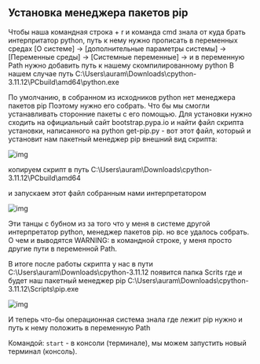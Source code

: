 ## Установка менеджера пакетов pip

Чтобы наша командная строка <win> + r и команда cmd
знала от куда брать интерпритатор python, путь к нему нужно прописать в переменных средах
[О системе] -> [дополнительные параметры системы] -> [Переменные среды] -> [Системные переменные]
-> и в переменную Path нужно добавить путь к нашему скомпилированному python
В нашем случае путь C:\Users\auram\Downloads\cpython-3.11.12\PCbuild\amd64\python.exe

По умолчанию, в собранном из исходников python нет менеджера пакетов pip
Поэтому нужно его собрать. Что бы мы смогли устанавливать сторонние пакеты с его помощью.
Для установки нужно сходить на официальный сайт bootstrap.pypa.io и найти файл скрипта установки, написанного на python
get-pip.py    - вот этот файл, который и установит нам пакетный менеджер pip
внешний вид скрипта:

![img](get_file_get-pip.py.png)

копируем скрипт в путь C:\Users\auram\Downloads\cpython-3.11.12\PCbuild\amd64

и запускаем этот файл собранным нами интерпретатором

![img](if_переменная_pyth_сдругим_интерпретатором_step_1.png)

Эти танцы с бубном из за того что у меня в системе другой интерпретатор python, менеджер пакетов pip.
но все удалось собрать. О чем и выводятся WARNING: в командной строке, у меня просто другие пути в переменной Path.

В итоге после работы скрипта у нас в пути C:\Users\auram\Downloads\cpython-3.11.12
появится папка Scrits где и будет наш пакетный менеджер pip
C:\Users\auram\Downloads\cpython-3.11.12\Scripts\pip.exe

![img](if_переменная_pyth_сдругим_интерпретатором_step_2.png)

И теперь что-бы операционная система знала где лежит pip нужно и путь к нему положить в переменную Path

Командой:
`start` - в консоли (терминале), мы можем запустить новый терминал (консоль).

